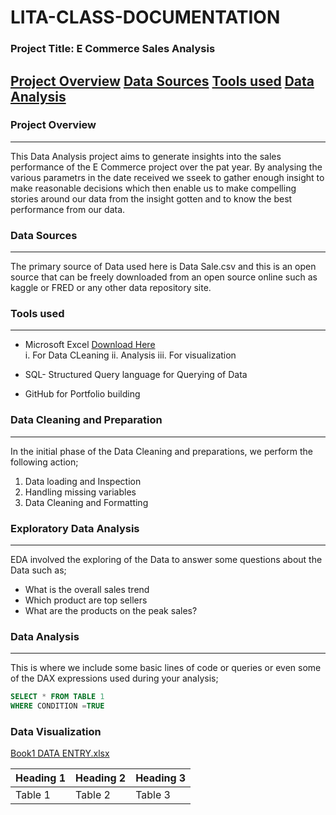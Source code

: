  # LITA-CLASS-DOCUMENTATION

### Project Title: E Commerce Sales Analysis

 [Project Overview](#project-overview)
 [Data Sources](#data-sources)
 [Tools used](#tools-used)
 [Data Analysis](#data-analysis)
---
### Project Overview
---
This Data Analysis project aims to generate insights into the sales performance of the E Commerce project over the pat year. By analysing the various parametrs in the date received we sseek to gather enough insight to make reasonable decisions which then enable us to make compelling stories around our data from the insight gotten and to know the best performance from our data.

### Data Sources
---
The primary source of Data used here is Data Sale.csv and this is an open source that can be freely downloaded from an open source online such as kaggle or FRED or any other data repository site.

### Tools used
---
- Microsoft Excel [Download Here](https://www.microsoft.com)  
    i. For Data CLeaning
   ii. Analysis
  iii. For visualization
  
- SQL- Structured Query language for Querying of Data
- GitHub for Portfolio building

 ### Data Cleaning and Preparation
 ---
  In the initial phase of the Data Cleaning and preparations, we perform the following action;
  1. Data loading and Inspection
  2. Handling missing variables
  3. Data Cleaning and Formatting

### Exploratory Data Analysis
---
EDA involved the exploring of the Data to answer some questions about the Data such as;
- What is the overall sales trend
- Which product are top sellers
- What are the products on the peak sales?
### Data Analysis
---
This is where we include some basic lines of code or queries or even some of the DAX expressions used during your analysis;

```SQL
SELECT * FROM TABLE 1
WHERE CONDITION =TRUE
```

### Data Visualization
[Book1 DATA ENTRY.xlsx](https://github.com/user-attachments/files/17452177/Book1.DATA.ENTRY.xlsx)

|Heading 1|Heading 2|Heading 3|
|---------|---------|---------|
|Table 1 |Table 2 |Table 3 |

